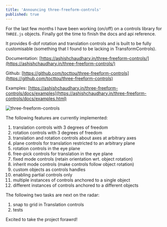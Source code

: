```yaml
---
title: 'Announcing three-freeform-controls'
published: true
---
```


For the last few months I have been working (on/off) on a controls library for `THREE.js` objects. Finally got the time to finish the docs and api reference.

It provides 6-dof rotation and translation controls and is built to be fully customisable (something that I found to be lacking in TransformControls).

Documentation: [https://ashishchaudhary.in/three-freeform-controls/](https://ashishchaudhary.in/three-freeform-controls/)

Github: [https://github.com/tocttou/three-freeform-controls](https://github.com/tocttou/three-freeform-controls)

Examples: [https://ashishchaudhary.in/three-freeform-controls/docs/examples](https://ashishchaudhary.in/three-freeform-controls/docs/examples.html)

![three-freeform-controls](https://i.imgur.com/cTJTG9o.png)

The following features are currently implemented:

 1. translation controls with 3 degrees of freedom
 2. rotation controls with 3 degrees of freedom
 3. translation and rotation controls about axes at arbitrary axes
 4. plane controls for translation restricted to an arbitrary plane
 5. rotation controls in the eye plane
 6. free-pick controls for translation in the eye plane
 7. fixed mode controls (retain orientation wrt. object rotation)
 8. inherit mode controls (make controls follow object rotation)
 9. custom objects as controls handles
 10. enabling partial controls only
 11. multiple instances of controls anchored to a single object
 12. different instances of controls anchored to a different objects

The following two tasks are next on the radar:

1. snap to grid in Translation controls
2. tests

Excited to take the project forawrd!